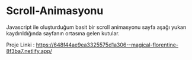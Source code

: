 # Scroll-Animasyonu
 Javascript ile oluşturduğum basit bir scroll animasyonu sayfa aşağı yukarı kaydırıldığında sayfanın ortasına gelen kutular.

Proje Linki : https://648f44ae9ea3325575d1a306--magical-florentine-8f3ba7.netlify.app/